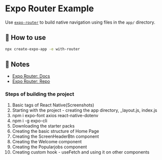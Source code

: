 # Expo Router Example

Use [`expo-router`](https://expo.github.io/router) to build native navigation using files in the `app/` directory.

## 🚀 How to use

```sh
npx create-expo-app -e with-router
```

## 📝 Notes

- [Expo Router: Docs](https://expo.github.io/router)
- [Expo Router: Repo](https://github.com/expo/router)


### Steps of building the project
1. Basic tags of React Native(Screenshots)
2. Starting with the project - creating the app directory, _layout.js, index.js
3. npm i expo-font axios react-native-dotenv
4. npm i -g expo-cli
5. Downloading the starter packs
6. Creating the basic structure of Home Page
7. Creating the ScreenHeaderBtn component
8. Creating the Welcome component
9. Creating the Popularjobs component
10. Creating custom hook - useFetch and using it on other components
